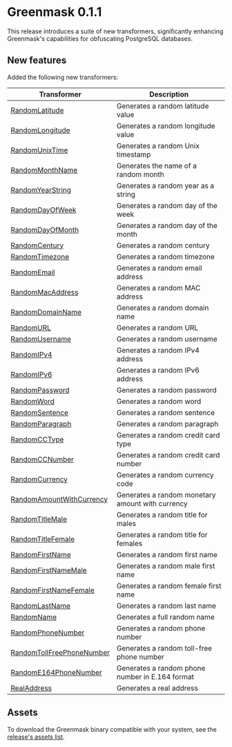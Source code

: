 # Greenmask 0.1.1

This release introduces a suite of new transformers, significantly enhancing Greenmask's capabilities for obfuscating PostgreSQL databases.

## New features

Added the following new transformers:

| Transformer                                                                            | Description                                      |
|----------------------------------------------------------------------------------------|--------------------------------------------------|
| [RandomLatitude](../built_in_transformers/random_latitude.md)                          | Generates a random latitude value                |
| [RandomLongitude](../built_in_transformers/random_longitude.md)                        | Generates a random longitude value               |
| [RandomUnixTime](../built_in_transformers/random_unix_time.md)                         | Generates a random Unix timestamp                |
| [RandomMonthName](../built_in_transformers/random_month_name.md)                       | Generates the name of a random month             |
| [RandomYearString](../built_in_transformers/random_year_string.md)                     | Generates a random year as a string              |
| [RandomDayOfWeek](../built_in_transformers/random_day_of_week.md)                      | Generates a random day of the week               |
| [RandomDayOfMonth](../built_in_transformers/random_day_of_month.md)                    | Generates a random day of the month              |
| [RandomCentury](../built_in_transformers/random_century.md)                            | Generates a random century                       |
| [RandomTimezone](../built_in_transformers/random_timezone.md)                          | Generates a random timezone                      |
| [RandomEmail](../built_in_transformers/random_email.md)                                | Generates a random email address                 |
| [RandomMacAddress](../built_in_transformers/random_mac_address.md)                     | Generates a random MAC address                   |
| [RandomDomainName](../built_in_transformers/random_domain_name.md)                     | Generates a random domain name                   |
| [RandomURL](../built_in_transformers/random_url.md)                                    | Generates a random URL                           |
| [RandomUsername](../built_in_transformers/random_username.md)                          | Generates a random username                      |
| [RandomIPv4](../built_in_transformers/random_ipv4.md)                                  | Generates a random IPv4 address                  |
| [RandomIPv6](../built_in_transformers/random_ipv6.md)                                  | Generates a random IPv6 address                  |
| [RandomPassword](../built_in_transformers/random_password.md)                          | Generates a random password                      |
| [RandomWord](../built_in_transformers/random_word.md)                                  | Generates a random word                          |
| [RandomSentence](../built_in_transformers/random_sentence.md)                          | Generates a random sentence                      |
| [RandomParagraph](../built_in_transformers/random_paragraph.md)                        | Generates a random paragraph                     |
| [RandomCCType](../built_in_transformers/random_cc_type.md)                             | Generates a random credit card type              |
| [RandomCCNumber](../built_in_transformers/random_cc_number.md)                         | Generates a random credit card number            |
| [RandomCurrency](../built_in_transformers/random_currency.md)                          | Generates a random currency code                 |
| [RandomAmountWithCurrency](../built_in_transformers/random_amount_with_currency.md)    | Generates a random monetary amount with currency |
| [RandomTitleMale](../built_in_transformers/random_title_male.md)                       | Generates a random title for males               |
| [RandomTitleFemale](../built_in_transformers/random_title_female.md)                   | Generates a random title for females             |
| [RandomFirstName](../built_in_transformers/random_first_name.md)                       | Generates a random first name                    |
| [RandomFirstNameMale](../built_in_transformers/random_first_name_male.md)              | Generates a random male first name               |
| [RandomFirstNameFemale](../built_in_transformers/random_first_name_female.md)          | Generates a random female first name             |
| [RandomLastName](../built_in_transformers/random_last_name.md)                         | Generates a random last name                     |
| [RandomName](../built_in_transformers/random_name.md)                                  | Generates a full random name                     |
| [RandomPhoneNumber](../built_in_transformers/random_phone_number.md)                   | Generates a random phone number                  |
| [RandomTollFreePhoneNumber](../built_in_transformers/random_toll_free_phone_number.md) | Generates a random toll-free phone number        |
| [RandomE164PhoneNumber](../built_in_transformers/random_e164_phone_number.md)          | Generates a random phone number in E.164 format  |
| [RealAddress](../built_in_transformers/real_address.md)                                | Generates a real address                         |                       

## Assets

To download the Greenmask binary compatible with your system, see the [release's assets list](https://github.com/GreenmaskIO/greenmask/releases/tag/v0.1.1).
